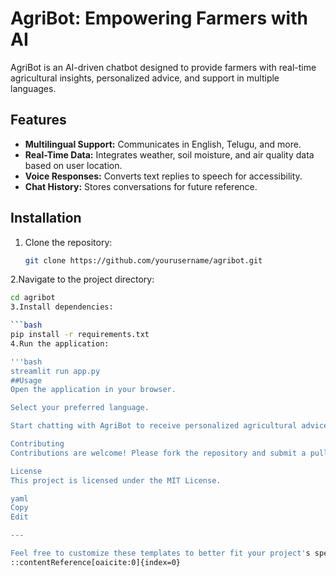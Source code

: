 # AgriBot: Empowering Farmers with AI

AgriBot is an AI-driven chatbot designed to provide farmers with real-time agricultural insights, personalized advice, and support in multiple languages.

## Features

- **Multilingual Support:** Communicates in English, Telugu, and more.
- **Real-Time Data:** Integrates weather, soil moisture, and air quality data based on user location.
- **Voice Responses:** Converts text replies to speech for accessibility.
- **Chat History:** Stores conversations for future reference.

## Installation

1. Clone the repository:
   ```bash
   git clone https://github.com/yourusername/agribot.git
2.Navigate to the project directory:

   ```bash
   cd agribot
3.Install dependencies:

   ```bash
   pip install -r requirements.txt
4.Run the application:

   '''bash
   streamlit run app.py
##Usage
Open the application in your browser.

Select your preferred language.

Start chatting with AgriBot to receive personalized agricultural advice.

Contributing
Contributions are welcome! Please fork the repository and submit a pull request.

License
This project is licensed under the MIT License.

yaml
Copy
Edit

---

Feel free to customize these templates to better fit your project's specifics. Let me know if you need assistance with anything else!
::contentReference[oaicite:0]{index=0}
 






